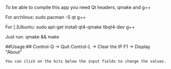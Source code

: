 To be able to compile this app you need Qt headers, qmake and g++

For archlinux:
        sudo pacman -S qt g++

For [.]Ubuntu:
        sudo apt-get install qt4-qmake libqt4-dev g++

Just run:
        qmake && make

##Usage:##
    Control-Q -> Quit
    Control-L -> Clear the IP
    F1        -> Display "About"

    You can click on the bits below the input fields to change the values.
